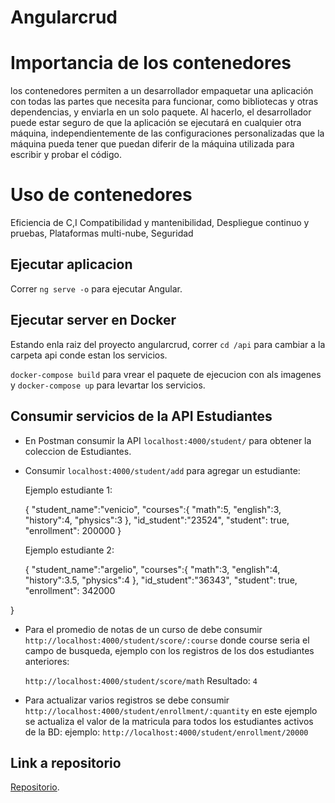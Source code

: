 # Angularcrud

# Importancia de los contenedores
 los contenedores permiten a un desarrollador empaquetar una aplicación con todas las partes que necesita para funcionar, como bibliotecas y otras dependencias, y enviarla en un solo paquete. Al hacerlo, el desarrollador puede estar seguro de que la aplicación se ejecutará en cualquier otra máquina, independientemente de las configuraciones personalizadas que la máquina pueda tener que puedan diferir de la máquina utilizada para escribir y probar el código.

 # Uso de contenedores
Eficiencia de C,I
Compatibilidad y mantenibilidad,
Despliegue continuo y pruebas,
Plataformas multi-nube,
Seguridad


## Ejecutar aplicacion

Correr `ng serve -o` para ejecutar Angular.

## Ejecutar server en Docker

Estando enla raiz del proyecto angularcrud, correr `cd /api` para cambiar a la carpeta api conde estan los servicios.

`docker-compose build` para vrear el paquete de ejecucion con als imagenes
y `docker-compose up` para levartar los servicios.

## Consumir servicios de la API Estudiantes

* En Postman consumir la API `localhost:4000/student/` para obtener la coleccion de Estudiantes.

* Consumir `localhost:4000/student/add` para agregar un estudiante:

	Ejemplo estudiante 1:

	{
	"student_name":"venicio",
	"courses":{
		"math":5, 
	"english":3,
	"history":4, 
	"physics":3
	},
		"id_student":"23524",
		"student": true,
		"enrollment": 200000
}

	Ejemplo estudiante 2:

	{
	"student_name":"argelio",
	"courses":{
		"math":3, 
	"english":4,
	"history":3.5, 
	"physics":4
	},
		"id_student":"36343",
		"student": true,
		"enrollment": 342000

}


* Para el promedio de notas de un curso de debe consumir `http://localhost:4000/student/score/:course` donde course seria el campo de busqueda, ejemplo con los registros de los dos estudiantes anteriores:

	`http://localhost:4000/student/score/math`
	Resultado: 
	`4`
* Para actualizar varios registros se debe consumir `http://localhost:4000/student/enrollment/:quantity`
 en este ejemplo se actualiza el valor de la matricula para todos los estudiantes activos de la BD:
	 ejemplo:
	 `http://localhost:4000/student/enrollment/20000`


## Link a repositorio

 [Repositorio](https://github.com/JohnaGaleano/node-angular-docker-mongodb).